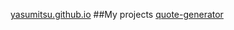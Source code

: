 [yasumitsu.github.io](https://yasumitsu.github.io/)
##My projects
[quote-generator](https://yasumitsu.github.io/quote-generator/)
